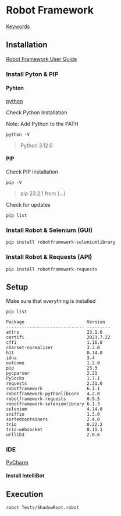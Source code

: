 # Robot Framework

[Keywords](https://robotframework.org/SeleniumLibrary/SeleniumLibrary.html)

## Installation 

[Robot Framework User Guide](https://robotframework.org/robotframework/latest/RobotFrameworkUserGuide.html)

### Install Pyton & PIP

#### Pyhton

[python](https://www.python.org/)

Check Python Installation 

Note: Add Python to the PATH
```shell 
python -V
```
>Python 3.12.0

#### PIP

Check PIP installation 

```shell
pip -V
```
>pip 23.2.1 from (...)

Check for updates
```shell
pip list
```
### Install Robot & Selenium (GUI)

```shell
pip install robotframework-seleniumlibrary
```

### Install Robot & Requests (API)

```shell
pip install robotframework-requests
```

## Setup

Make sure that everything is installed

```shell
pip list
```

    Package                        Version
    ------------------------------ ---------
    attrs                          23.1.0
    certifi                        2023.7.22
    cffi                           1.16.0
    charset-normalizer             3.3.0
    h11                            0.14.0
    idna                           3.4
    outcome                        1.2.0
    pip                            23.3
    pycparser                      2.21
    PySocks                        1.7.1
    requests                       2.31.0
    robotframework                 6.1.1
    robotframework-pythonlibcore   4.2.0
    robotframework-requests        0.9.5
    robotframework-seleniumlibrary 6.1.3
    selenium                       4.14.0
    sniffio                        1.3.0
    sortedcontainers               2.4.0
    trio                           0.22.2
    trio-websocket                 0.11.1
    urllib3                        2.0.6

### IDE

[PyCharm](https://www.jetbrains.com/pycharm)

#### Install IntelliBot

## Execution

```shell
robot Tests/ShadowRoot.robot
```
